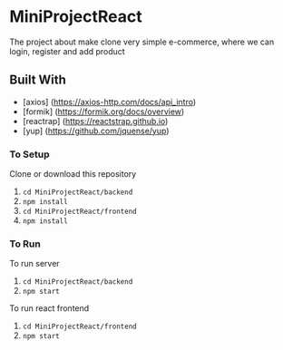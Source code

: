 # MiniProjectReact
  The project about make clone very simple e-commerce, where we can login, register and add product
 

## Built With
* [axios] (https://axios-http.com/docs/api_intro)
* [formik] (https://formik.org/docs/overview)
* [reactrap] (https://reactstrap.github.io)
* [yup] (https://github.com/jquense/yup)

### To Setup
Clone or download this repository

1. `cd MiniProjectReact/backend`
2. `npm install`
3. `cd MiniProjectReact/frontend`
4. `npm install`

### To Run
To run server
1. `cd MiniProjectReact/backend`
2. `npm start`

To run react frontend
1. `cd MiniProjectReact/frontend`
2. `npm start`

